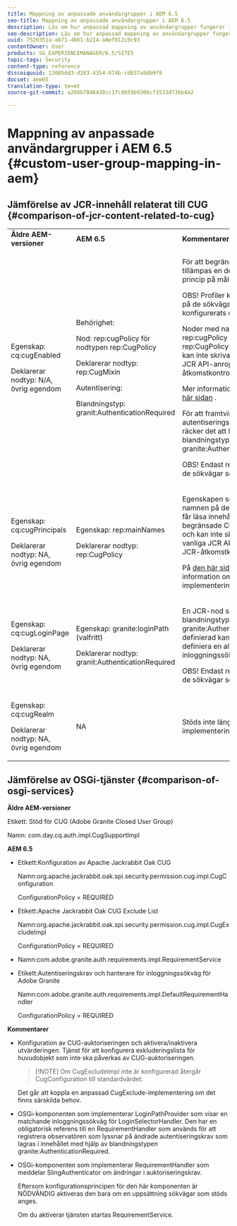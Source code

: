 ```yaml
---
title: Mappning av anpassade användargrupper i AEM 6.5
seo-title: Mappning av anpassade användargrupper i AEM 6.5
description: Läs om hur anpassad mappning av användargrupper fungerar i AEM.
seo-description: Läs om hur anpassad mappning av användargrupper fungerar i AEM.
uuid: 7520351a-ab71-4661-b214-a0ef012c0c93
contentOwner: User
products: SG_EXPERIENCEMANAGER/6.5/SITES
topic-tags: Security
content-type: reference
discoiquuid: 13085dd3-d283-4354-874b-cd837a9db9f9
docset: aem65
translation-type: tm+mt
source-git-commit: a268b7046430cc17c8b59b9306cf3533d73bb4a2

---
```



# Mappning av anpassade användargrupper i AEM 6.5 {#custom-user-group-mapping-in-aem}

## Jämförelse av JCR-innehåll relaterat till CUG {#comparison-of-jcr-content-related-to-cug}

<table>
 <tbody>
  <tr>
   <td><strong>Äldre AEM-versioner</strong></td>
   <td><strong>AEM 6.5</strong></td>
   <td><strong>Kommentarer</strong></td>
  </tr>
  <tr>
   <td><p>Egenskap: cq:cugEnabled</p> <p>Deklarerar nodtyp: N/A, övrig egendom</p> </td>
   <td><p>Behörighet:</p> <p>Nod: rep:cugPolicy för nodtypen rep:CugPolicy</p> <p>Deklarerar nodtyp: rep:CugMixin</p> <p> </p> <p> </p> <p> </p> Autentisering:</p> <p>Blandningstyp: granit:AuthenticationRequired</p> </td>
   <td><p>För att begränsa läsåtkomst tillämpas en dedikerad CUG-princip på målnoden.</p> <p>OBS! Profiler kan bara tillämpas på de sökvägar som har konfigurerats och stöds.</p> <p>Noder med namnet rep:cugPolicy och typen rep:CugPolicy är skyddade och kan inte skrivas med vanliga JCR API-anrop; använd JCR-åtkomstkontroll i stället.</p> <p>Mer information finns på <a href="https://jackrabbit.apache.org/oak/docs/security/authorization/cug.html">den här sidan</a> .</p> <p>För att framtvinga autentiseringskrav på en nod räcker det att lägga till blandningstypen granite:AuthenticationRequired.</p> <p>OBS! Endast respekterad under de sökvägar som stöds.</p> </td>
  </tr>
  <tr>
   <td><p>Egenskap: cq:cugPrincipals</p> <p>Deklarerar nodtyp: NA, övrig egendom</p> </td>
   <td><p>Egenskap: rep:mainNames</p> <p>Deklarerar nodtyp: rep:CugPolicy</p> </td>
   <td><p>Egenskapen som innehåller namnen på de principer som får läsa innehållet under den begränsade CUG:n är skyddad och kan inte skrivas med vanliga JCR API-anrop. använd JCR-åtkomstkontroll i stället.</p> <p>På <a href="https://svn.apache.org/repos/asf/jackrabbit/trunk/jackrabbitapi/src/main/java/org/apache/jackrabbit/api/security/authorization/PrincipalSetPolicy.java">den här sidan</a> finns mer information om implementeringen.</p> </td>
  </tr>
  <tr>
   <td><p>Egenskap: cq:cugLoginPage</p> <p>Deklarerar nodtyp: NA, övrig egendom</p> </td>
   <td><p>Egenskap: granite:loginPath (valfritt)</p> <p>Deklarerar nodtyp: granit:AuthenticationRequired</p> </td>
   <td><p>En JCR-nod som har blandningstypen granite:AuthenticationRequired definierad kan eventuellt definiera en alternativ inloggningssökväg.</p> <p>OBS! Endast respekterad under de sökvägar som stöds.</p> </td>
  </tr>
  <tr>
   <td><p>Egenskap: cq:cugRealm</p> <p>Deklarerar nodtyp: NA, övrig egendom</p> </td>
   <td>NA</td>
   <td>Stöds inte längre med den nya implementeringen.</td>
  </tr>
 </tbody>
</table>

## Jämförelse av OSGi-tjänster {#comparison-of-osgi-services}

**Äldre AEM-versioner**

Etikett: Stöd för CUG (Adobe Granite Closed User Group)

Namn: com.day.cq.auth.impl.CugSupportImpl

**AEM 6.5**

* Etikett:Konfiguration av Apache Jackrabbit Oak CUG

   Namn:org.apache.jackrabbit.oak.spi.security.permission.cug.impl.CugConfiguration

   ConfigurationPolicy = REQUIRED

* Etikett:Apache Jackrabbit Oak CUG Exclude List

   Namn:org.apache.jackrabbit.oak.spi.security.permission.cug.impl.CugExcludeImpl

   ConfigurationPolicy = REQUIRED

* Namn:com.adobe.granite.auth.requirements.impl.RequirementService
* Etikett:Autentiseringskrav och hanterare för inloggningssökväg för Adobe Granite

   Namn:com.adobe.granite.auth.requirements.impl.DefaultRequirementHandler

   ConfigurationPolicy = REQUIRED

**Kommentarer**

* Konfiguration av CUG-auktoriseringen och aktivera/inaktivera utvärderingen.
Tjänst för att konfigurera exkluderingslista för huvudobjekt som inte ska påverkas av CUG-auktoriseringen.

   >[!NOTE] Om CugExcludeImpl inte är konfigurerad återgår CugConfiguration till standardvärdet.

   Det går att koppla en anpassad CugExclude-implementering om det finns särskilda behov.

* OSGi-komponenten som implementerar LoginPathProvider som visar en matchande inloggningssökväg för LoginSelectorHandler. Den har en obligatorisk referens till en RequirementHandler som används för att registrera observatören som lyssnar på ändrade autentiseringskrav som lagras i innehållet med hjälp av blandningstypen granite:AuthenticationRequired.
* OSGi-komponenten som implementerar RequirementHandler som meddelar SlingAuthenticator om ändringar i auktoriseringskrav.

   Eftersom konfigurationsprincipen för den här komponenten är NÖDVÄNDIG aktiveras den bara om en uppsättning sökvägar som stöds anges.

   Om du aktiverar tjänsten startas RequirementService.

<!-- nested tables not supported - text above is the table>
<table>
 <tbody>
  <tr>
   <td><strong>Older AEM Versions</strong></td>
   <td><strong>AEM 6.5</strong></td>
   <td><strong>Comments</strong></td>
  </tr>
  <tr>
   <td><p>Label: Adobe Granite Closed User Group (CUG) Support</p> <p>Name: com.day.cq.auth.impl.CugSupportImpl</p> </td>
   <td><p>Label: Apache Jackrabbit Oak CUG Configuration</p> <p>Name: org.apache.jackrabbit.oak.spi.security.authorization.cug.impl.CugConfiguration</p> <p>ConfigurationPolicy = REQUIRED</p> </td>
    <td><p>Label: Apache Jackrabbit Oak CUG Exclude List</p> <p>Name: org.apache.jackrabbit.oak.spi.security.authorization.cug.impl.CugExcludeImpl</p> <p>ConfigurationPolicy = REQUIRED</p> <p> </p> <p> </p> <p> </p> <p> </p> </td>
      </tr>
      <tr>
       <td>Name: com.adobe.granite.auth.requirement.impl.RequirementService</td>
      </tr>
      <tr>
       <td><p>Label: Adobe Granite Authentication Requirement and Login Path Handler</p> <p>Name: com.adobe.granite.auth.requirement.impl.DefaultRequirementHandler</p> <p>ConfigurationPolicy = REQUIRED</p> </td>
      </tr>
     </tbody>
    </table> </td>
   <td>
     <tbody>
      <tr>
       <td>Configuration of the CUG authorization and enable/disable the evaluation.</td>
      </tr>
      <tr>
       <td><p>Service to configure exclusion list of principals which should not be affected by the CUG authorization.</p> <p>NOTE: If the CugExcludeImpl is not configured, the CugConfiguration will fall back to the default.</p> <p>It is possible to plug a custom CugExclude implementation in case of special needs.</p> </td>
      </tr>
      <tr>
       <td>OSGi component implementing LoginPathProvider that exposes a matching login path to the LoginSelectorHandler. It has a mandatory reference to a RequirementHandler which is used to register the observer that listens to changed auth requirements stored in the content by the means of the granite:AuthenticationRequired mixin type. </td>
      </tr>
      <tr>
       <td><p>OSGi component implementing RequirementHandler that notifies the SlingAuthenticator about changes to authrequirements.</p> <p>As configuration policy for this component is REQUIRE it will only be activated if a set of supported paths is specified.</p> <p>Enabling the service will launch the RequirementService.</p> </td>
      </tr>
     </tbody>
     </td>
  </tr>
  <tr>
   <td> </td>
   <td> </td>
   <td> </td>
  </tr>
  <tr>
   <td> </td>
   <td> </td>
   <td> </td>
  </tr>
  <tr>
   <td> </td>
   <td> </td>
   <td> </td>
  </tr>
 </tbody>
</table>
-->

